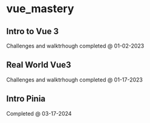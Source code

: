 # vue_mastery

## Intro to Vue 3

Challenges and walktrhough completed @ 01-02-2023

## Real World Vue3

Challenges and walktrhough completed @ 01-17-2023

## Intro Pinia

Completed @ 03-17-2024
